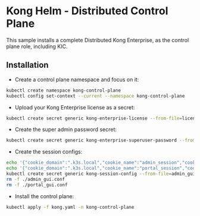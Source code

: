 # Kong Helm - Distributed Control Plane

This sample installs a complete Distributed Kong Enterprise, as the control plane role, including KIC.

## Installation

- Create a control plane namespace and focus on it:

```sh
kubectl create namespace kong-control-plane
kubectl config set-context --current --namespace kong-control-plane
```

- Upload your Kong Enterprise license as a secret:

```sh
kubectl create secret generic kong-enterprise-license --from-file=license=<license_json_file_path>
```

- Create the super admin password secret:

```sh
kubectl create secret generic kong-enterprise-superuser-password --from-literal=password=secure-password-here
```

- Create the session configs:

```sh
echo '{"cookie_domain":".k3s.local","cookie_name":"admin_session","cookie_samesite":"off","secret":"admin-secret","cookie_secure":false,"storage":"kong"}' > admin_gui.conf
echo '{"cookie_domain":".k3s.local","cookie_name":"portal_session","cookie_samesite":"off","secret":"portal-secret","cookie_secure":false,"storage":"kong"}' > portal_gui.conf
kubectl create secret generic kong-session-config --from-file=admin_gui_session_conf=admin_gui.conf --from-file=portal_session_conf=portal_gui.conf
rm -f ./admin_gui.conf
rm -f ./portal_gui.conf
```

- Install the control plane:

```sh
kubectl apply -f kong.yaml -n kong-control-plane
```
